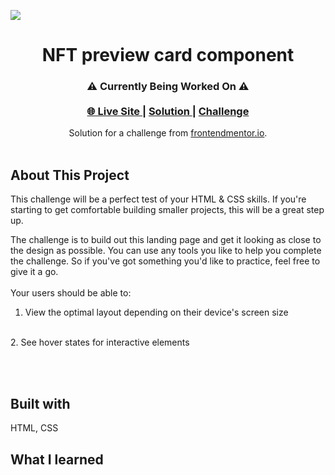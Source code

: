 <img src="https://i.ibb.co/VDnmjVQ/preview.jpg"></img>
<h1 align="center">NFT preview card component</h1>

<div align="center">
  <h3>
  ⚠️ Currently Being Worked On ⚠️ <br><br>
    <a href="">🌐 Live Site </a>  |  
    <a href=""> Solution </a> | 
    <a href="https://www.frontendmentor.io/challenges/equalizer-landing-page-7VJ4gp3DE"> Challenge </a> 
  </h3>
</div>
<div align="center">
   Solution for a challenge from  <a href="https://www.frontendmentor.io/" target="_blank">frontendmentor.io</a>.
</div>
<br>

## About This Project

<p>This challenge will be a perfect test of your HTML & CSS skills. If you're starting to get comfortable building smaller projects, this will be a great step up.


The challenge is to build out this landing page and get it looking as close to the design as possible.
You can use any tools you like to help you complete the challenge. So if you've got something you'd like to practice, feel free to give it a go.
<br>
<br>
Your users should be able to:
<br>
1. View the optimal layout depending on their device's screen size
<br>
2. See hover states for interactive elements</p>
<br>
<br>




## Built with

<p>HTML, CSS</p>

## What I learned


